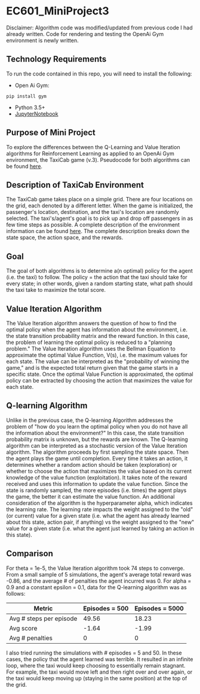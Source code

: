 # EC601_MiniProject3
Disclaimer: Algorithm code was modified/updated from previous code I had already written. Code for rendering and testing the OpenAi Gym environment is newly written.

## Technology Requirements
To run the code contained in this repo, you will need to install the following:
- Open Ai Gym:
```
pip install gym
```
- Python 3.5+
- [JupyterNotebook](https://www.anaconda.com/distribution/)

## Purpose of Mini Project
To explore the differences between the Q-Learning and Value Iteration algorithms for Reinforcement Learning as applied to an OpenAi Gym environment, the TaxiCab game (v.3). Pseudocode for both algorithms can be found [here](https://towardsdatascience.com/introduction-to-various-reinforcement-learning-algorithms-i-q-learning-sarsa-dqn-ddpg-72a5e0cb6287).

## Description of TaxiCab Environment
The TaxiCab game takes place on a simple grid. There are four locations on the grid, each denoted by a different letter. When the game is initialized, the passenger's location, destination, and the taxi's location are randomly selected. The taxi's/agent's goal is to pick up and drop off passengers in as few time steps as possible. A complete description of the environment information can be found [here](https://github.com/openai/gym/blob/master/gym/envs/toy_text/taxi.py). The complete description breaks down the state space, the action space, and the rewards.

## Goal
The goal of both algorithms is to determine a(n optimal) policy for the agent (i.e. the taxi) to follow. The policy = the action that the taxi should take for every state; in other words, given a random starting state, what path should the taxi take to maximize the total score.

## Value Iteration Algorithm
The Value Iteration algorithm answers the question of how to find the optimal policy when the agent has information about the environment, i.e. the state transition probability matrix and the reward function. In this case, the problem of learning the optimal policy is reduced to a "planning problem." The Value Iteration algorithm uses the Bellman Equation to approximate the optimal Value Function, V(s), i.e. the maximum values for each state. The value can be interpreted as the "probability of winning the game," and is the expected total return given that the game starts in a specific state. Once the optimal Value Function is approximated, the optimal policy can be extracted by choosing the action that maximizes the value for each state.

## Q-learning Algorithm
Unlike in the previous case, the Q-learning Algorithm addresses the problem of "how do you learn the optimal policy when you do not have all the information about the environment?" In this case, the state transition probability matrix is unknown, but the rewards are known. The Q-learning algorithm can be interpreted as a stochastic version of the Value Iteration algorithm. The algorithm proceeds by first sampling the state space. Then the agent plays the game until completion. 
Every time it takes an action, it determines whether a random action should be taken (exploration) or whether to choose the action that maximizes the value based on its current knowledge of the value function (exploitation). It takes note of the reward received and uses this information to update the value function. Since the state is randomly sampled, the more episodes (i.e. times) the agent plays the game, the better it can estimate the value function.
An additional consideration of the algorithm is the hyperparameter alpha, which indicates the learning rate. The learning rate impacts the weight assigned to the "old" (or current) value for a given state (i.e. what the agent has already learned about this state, action pair, if anything) vs the weight assigned to the "new" value for a given state (i.e. what the agent just learned by taking an action in this state).

## Comparison
For theta = 1e-5, the Value Iteration algorithm took 74 steps to converge. From a small sample of 5 simulations, the agent's average total reward was -0.86, and the average # of penalties the agent incurred was 0.
For alpha = 0.9 and a constant epsilon = 0.1, data for the Q-learning algorithm was as follows:

| Metric | Episodes = 500 | Episodes = 5000 |
| ------------ | ------------ | ------------- | 
| Avg # steps per episode | 49.56 | 18.23 |
| Avg score | -1.64 | -1.99 |
| Avg # penalties | 0 | 0 |

I also tried running the simulations with # episodes = 5 and 50. In these cases, the policy that the agent learned was terrible. It resulted in an infinite loop, where the taxi would keep choosing to essentially remain stagnant. For example, the taxi would move left and then right over and over again, or the taxi would keep moving up (staying in the same position) at the top of the grid.
